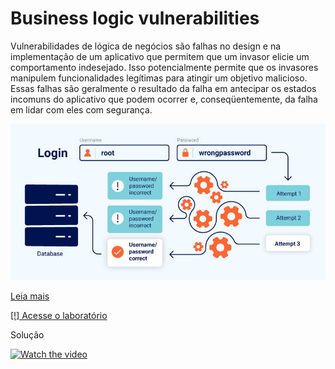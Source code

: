 # Business logic vulnerabilities

Vulnerabilidades de lógica de negócios são falhas no design e na implementação de um aplicativo que permitem que um invasor elicie um comportamento indesejado. Isso potencialmente permite que os invasores manipulem funcionalidades legítimas para atingir um objetivo malicioso. Essas falhas são geralmente o resultado da falha em antecipar os estados incomuns do aplicativo que podem ocorrer e, conseqüentemente, da falha em lidar com eles com segurança.

![Apache](../../img/logic.jpg)

[Leia mais](https://portswigger.net/web-security/logic-flaws)

[[!] Acesse o laboratório](https://portswigger.net/web-security/information-disclosure/exploiting/lab-infoleak-in-error-messages)

Solução


[![Watch the video](https://img.youtube.com/vi/Nmlo5qj-G3g/0.jpg)](https://youtu.be/Nmlo5qj-G3g)
